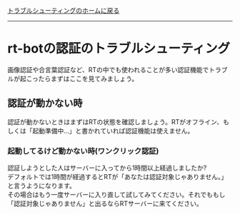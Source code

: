 [トラブルシューティングのホームに戻る](/ja/trouble)
* * *
# rt-botの認証のトラブルシューティング
画像認証や合言葉認証など、RTの中でも使われることが多い認証機能でトラブルが起こったらまずはここを見てみましょう。

## 認証が動かない時
認証が動かないときはまずはRTの状態を確認しましょう。RTがオフライン、もしくは「起動準備中...」と書かれていれば認証機能は使えません。

### 起動してるけど動かない時(ワンクリック認証)
認証しようとした人はサーバーに入ってから1時間以上経過しましたか?  
デフォルトでは1時間が経過するとRTが「あなたは認証対象じゃありません。」と言うようになります。  
その場合はもう一度サーバーに入り直して試してみてください。それでももし「認証対象じゃありません」と出るならRTサーバーに来てください。
